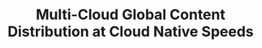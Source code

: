 ---
title: "Multi-Cloud Global Content Distribution at Cloud Native Speeds"
where: "OpenSourceSummit EU 24 @ Vienna"
description: "If you’ve been globally distributing digital content for a while, you’ll understand that merely having numerous datacenters with advanced caching patterns isn’t sufficient. When your users need to retrieve an object that’s available in different locations worldwide, they should ideally be directed automatically to the location that’s nearest and fastest for the best experience. Cloud service providers typically offer services to handle this for you within their own clouds, but what if you are running a multi-cloud or hybrid environment? K8GB is a cloud-native solution that handles GeoDNS across heterogeneous environments and enables you to reach the same level of multiregion service resilience offered by cloud providers."
link: "https://osseu2024.sched.com/event/1ej7D?iframe=no"
slides: "https://docs.google.com/presentation/d/1E-AjlevGDsX_NJPtUJXrvvFQnZ8zJXBslts8Pl-cE3E"
recording: "https://www.youtube.com/watch?v=5eLX4kMgo8Q&ab_channel=TheLinuxFoundation"
tags: ["k8gb", "oss", "kubernetes"]
weight: 49
year: 2024
draft: false
---